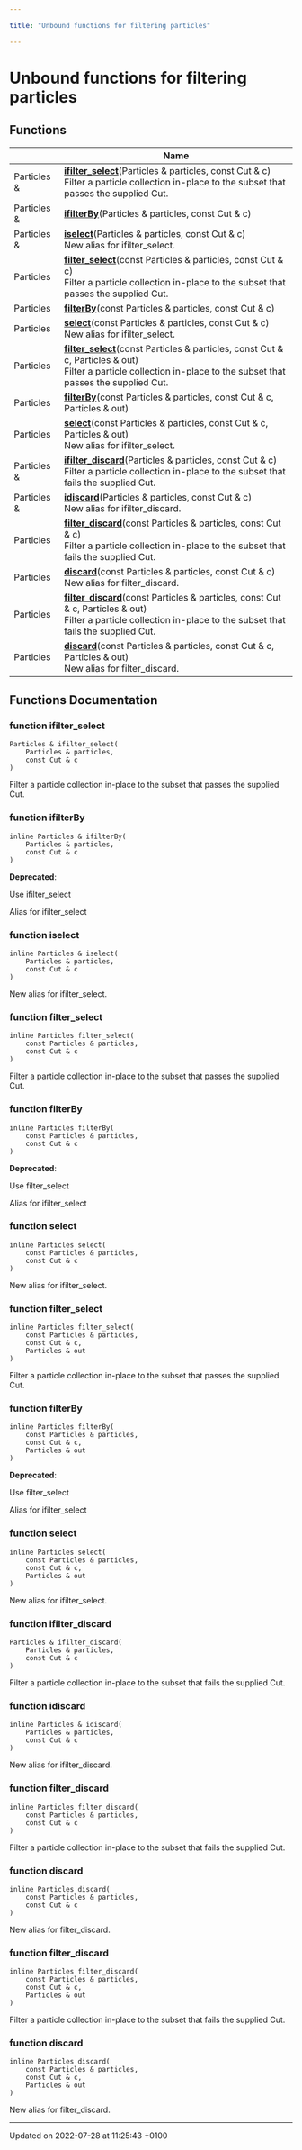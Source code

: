 ```yaml
---

title: "Unbound functions for filtering particles"

---
```


# Unbound functions for filtering particles



## Functions

|                | Name           |
| -------------- | -------------- |
| Particles & | **[ifilter_select](http://example.org/modules/group__particleutils__filt/#function-ifilter-select)**(Particles & particles, const Cut & c)<br>Filter a particle collection in-place to the subset that passes the supplied Cut.  |
| Particles & | **[ifilterBy](http://example.org/modules/group__particleutils__filt/#function-ifilterby)**(Particles & particles, const Cut & c) |
| Particles & | **[iselect](http://example.org/modules/group__particleutils__filt/#function-iselect)**(Particles & particles, const Cut & c)<br>New alias for ifilter_select.  |
| Particles | **[filter_select](http://example.org/modules/group__particleutils__filt/#function-filter-select)**(const Particles & particles, const Cut & c)<br>Filter a particle collection in-place to the subset that passes the supplied Cut.  |
| Particles | **[filterBy](http://example.org/modules/group__particleutils__filt/#function-filterby)**(const Particles & particles, const Cut & c) |
| Particles | **[select](http://example.org/modules/group__particleutils__filt/#function-select)**(const Particles & particles, const Cut & c)<br>New alias for ifilter_select.  |
| Particles | **[filter_select](http://example.org/modules/group__particleutils__filt/#function-filter-select)**(const Particles & particles, const Cut & c, Particles & out)<br>Filter a particle collection in-place to the subset that passes the supplied Cut.  |
| Particles | **[filterBy](http://example.org/modules/group__particleutils__filt/#function-filterby)**(const Particles & particles, const Cut & c, Particles & out) |
| Particles | **[select](http://example.org/modules/group__particleutils__filt/#function-select)**(const Particles & particles, const Cut & c, Particles & out)<br>New alias for ifilter_select.  |
| Particles & | **[ifilter_discard](http://example.org/modules/group__particleutils__filt/#function-ifilter-discard)**(Particles & particles, const Cut & c)<br>Filter a particle collection in-place to the subset that fails the supplied Cut.  |
| Particles & | **[idiscard](http://example.org/modules/group__particleutils__filt/#function-idiscard)**(Particles & particles, const Cut & c)<br>New alias for ifilter_discard.  |
| Particles | **[filter_discard](http://example.org/modules/group__particleutils__filt/#function-filter-discard)**(const Particles & particles, const Cut & c)<br>Filter a particle collection in-place to the subset that fails the supplied Cut.  |
| Particles | **[discard](http://example.org/modules/group__particleutils__filt/#function-discard)**(const Particles & particles, const Cut & c)<br>New alias for filter_discard.  |
| Particles | **[filter_discard](http://example.org/modules/group__particleutils__filt/#function-filter-discard)**(const Particles & particles, const Cut & c, Particles & out)<br>Filter a particle collection in-place to the subset that fails the supplied Cut.  |
| Particles | **[discard](http://example.org/modules/group__particleutils__filt/#function-discard)**(const Particles & particles, const Cut & c, Particles & out)<br>New alias for filter_discard.  |


## Functions Documentation

### function ifilter_select

```
Particles & ifilter_select(
    Particles & particles,
    const Cut & c
)
```

Filter a particle collection in-place to the subset that passes the supplied Cut. 

### function ifilterBy

```
inline Particles & ifilterBy(
    Particles & particles,
    const Cut & c
)
```


**Deprecated**: 

Use ifilter_select 

Alias for ifilter_select 


### function iselect

```
inline Particles & iselect(
    Particles & particles,
    const Cut & c
)
```

New alias for ifilter_select. 

### function filter_select

```
inline Particles filter_select(
    const Particles & particles,
    const Cut & c
)
```

Filter a particle collection in-place to the subset that passes the supplied Cut. 

### function filterBy

```
inline Particles filterBy(
    const Particles & particles,
    const Cut & c
)
```


**Deprecated**: 

Use filter_select 

Alias for ifilter_select 


### function select

```
inline Particles select(
    const Particles & particles,
    const Cut & c
)
```

New alias for ifilter_select. 

### function filter_select

```
inline Particles filter_select(
    const Particles & particles,
    const Cut & c,
    Particles & out
)
```

Filter a particle collection in-place to the subset that passes the supplied Cut. 

### function filterBy

```
inline Particles filterBy(
    const Particles & particles,
    const Cut & c,
    Particles & out
)
```


**Deprecated**: 

Use filter_select 

Alias for ifilter_select 


### function select

```
inline Particles select(
    const Particles & particles,
    const Cut & c,
    Particles & out
)
```

New alias for ifilter_select. 

### function ifilter_discard

```
Particles & ifilter_discard(
    Particles & particles,
    const Cut & c
)
```

Filter a particle collection in-place to the subset that fails the supplied Cut. 

### function idiscard

```
inline Particles & idiscard(
    Particles & particles,
    const Cut & c
)
```

New alias for ifilter_discard. 

### function filter_discard

```
inline Particles filter_discard(
    const Particles & particles,
    const Cut & c
)
```

Filter a particle collection in-place to the subset that fails the supplied Cut. 

### function discard

```
inline Particles discard(
    const Particles & particles,
    const Cut & c
)
```

New alias for filter_discard. 

### function filter_discard

```
inline Particles filter_discard(
    const Particles & particles,
    const Cut & c,
    Particles & out
)
```

Filter a particle collection in-place to the subset that fails the supplied Cut. 

### function discard

```
inline Particles discard(
    const Particles & particles,
    const Cut & c,
    Particles & out
)
```

New alias for filter_discard. 





-------------------------------

Updated on 2022-07-28 at 11:25:43 +0100